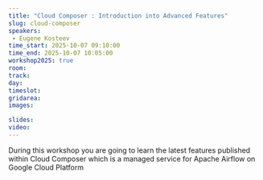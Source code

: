 ```yaml
---
title: "Cloud Composer : Introduction into Advanced Features"
slug: cloud-composer
speakers:
 - Eugene Kosteev
time_start: 2025-10-07 09:10:00
time_end: 2025-10-07 10:05:00
workshop2025: true
room: 
track: 
day: 
timeslot: 
gridarea: 
images: 

slides:
video: 
---
```


During this workshop you are going to learn the latest features published within Cloud Composer which is a managed service for Apache Airflow on Google Cloud Platform